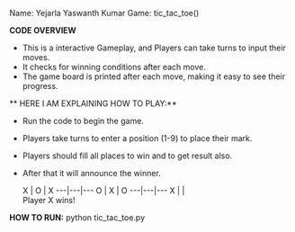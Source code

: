 Name: Yejarla Yaswanth Kumar
Game: tic_tac_toe()

**CODE OVERVIEW**
* This is a interactive Gameplay, and Players can take turns to input their moves.
* It checks for winning conditions after each move.
* The game board is printed after each move, making it easy to see their progress.


**  HERE I AM EXPLAINING HOW TO PLAY:**
 * Run the code to begin the game.
 * Players take turns to enter a position (1-9) to place their mark.
 * Players should fill all places to win and to get result also.
 * After that it will announce the winner.

     X | O | X 
 ---|---|---
  O | X | O 
 ---|---|---
  X |    |   
Player X wins!

**HOW TO RUN:**
python tic_tac_toe.py

